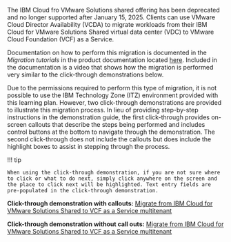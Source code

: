 The IBM Cloud fro VMware Solutions shared offering has been deprecated and no longer supported after January 15, 2025. Clients can use VMware Cloud Director Availability (VCDA) to migrate workloads from their IBM Cloud for VMware Solutions Shared virtual data center (VDC) to VMware Cloud Foundation (VCF) as a Service. 

Documentation on how to perform this migration is documented in the *Migration tutorials* in the product documentation located <a href="https://cloud.ibm.com/docs/vmwaresolutions?topic=vmwaresolutions-vcda-migrating-cloudtocloud-shared" target="_blank">here</a>. Included in the documentation is a video that shows how the migration is performed very similar to the click-through demonstrations below.

Due to the permissions required to perform this type of migration, it is not possible to use the IBM Technology Zone (ITZ) environment provided with this learning plan. However, two click-through demonstrations are provided to illustrate this migration process. In lieu of providing step-by-step instructions in the demonstration guide, the first click-through provides on-screen callouts that describe the steps being performed and includes control buttons at the bottom to navigate through the demonstration. The second click-through does not include the callouts but does include the highlight boxes to assist in stepping through the process.

!!! tip
    
    When using the click-through demonstration, if you are not sure where to click or what to do next, simply click anywhere on the screen and the place to click next will be highlighted. Text entry fields are pre-populated in the click-through demonstration.

**Click-through demonstration with callouts:** <a href={{clickthru.migrating1}} target ="_blank">Migrate from IBM Cloud for VMware Solutions Shared to VCF as a Service multitenant</a>

**Click-through demonstration without call outs:** <a href={{clickthru.migrating2}} target ="_blank">Migrate from IBM Cloud for VMware Solutions Shared to VCF as a Service multitenant</a>